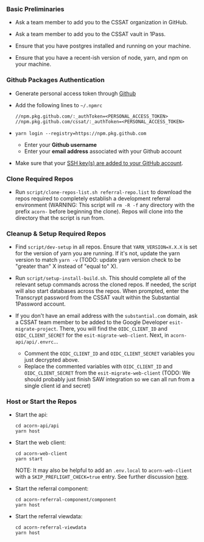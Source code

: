 ### Basic Preliminaries

- Ask a team member to add you to the CSSAT organization in GitHub. 

- Ask a team member to add you to the CSSAT vault in 1Pass. 

- Ensure that you have postgres installed and running on your machine. 

- Ensure that you have a recent-ish version of node, yarn, and npm on your machine. 

### Github Packages Authentication

- Generate personal access token through [Github](https://github.com/settings/tokens)
- Add the following lines to `~/.npmrc`
    ```text
    //npm.pkg.github.com/:_authToken=<PERSONAL_ACCESS_TOKEN>
    //npm.pkg.github.com/cssat/:_authToken=<PERSONAL_ACCESS_TOKEN>
    ```
- `yarn login --registry=https://npm.pkg.github.com`
    * Enter your **Github username**
    * Enter your **email address** associated with your Github account

- Make sure that your [SSH key(s) are added to your GitHub account](https://docs.github.com/en/github/authenticating-to-github/connecting-to-github-with-ssh). 

### Clone Required Repos

- Run `script/clone-repos-list.sh referral-repo.list` to download the repos required to completely establish a development referral environment (WARNING: This script will `rm -R -f` any directory with the prefix `acorn-` before beginning the clone). Repos will clone into the directory that the script is run from.

### Cleanup & Setup Required Repos

- Find `script/dev-setup` in all repos. Ensure that `YARN_VERSION=X.X.X` is set for the version of yarn you are running. If it's not, update the yarn version to match `yarn -v` (TODO: update yarn version check to be "greater than" X instead of "equal to" X). 

- Run `script/setup-install-build.sh`. This should complete all of the relevant setup commands across the cloned repos. If needed, the script will also start databases across the repos. When prompted, enter the Transcrypt password from the CSSAT vault within the Substantial 1Password account. 

- If you don't have an email address with the `substantial.com` domain, ask a CSSAT team member to be added to the Google Developer `esit-migrate-project`. There, you will find the `OIDC_CLIENT_ID` and `OIDC_CLIENT_SECRET` for the `esit-migrate-web-client`. Next, in `acorn-api/api/.envrc`...
    * Comment the `OIDC_CLIENT_ID` and `OIDC_CLIENT_SECRET` variables you just decrypted above. 
    * Replace the commented variables with `OIDC_CLIENT_ID` and `OIDC_CLIENT_SECRET` from the `esit-migrate-web-client`
(TODO: We should probably just finish SAW integration so we can all run from a single client id and secret)

### Host or Start the Repos

- Start the api:
    ```text
    cd acorn-api/api
    yarn host
    ```
- Start the web client:
    ```text
    cd acorn-web-client
    yarn start
    ```
    NOTE: It may also be helpful to add an `.env.local` to `acorn-web-client` with a `SKIP_PREFLIGHT_CHECK=true` entry. See further discussion [here](https://stackoverflow.com/questions/52606707/cannot-uninstall-webpack-from-react-script).
    
- Start the referral component:
    ```text
    cd acorn-referral-component/component
    yarn host
    ```
- Start the referral viewdata:
    ```text
    cd acorn-referral-viewdata
    yarn host
    ```